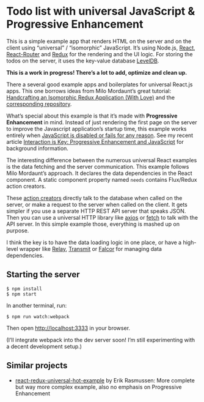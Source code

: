 # Todo list with universal JavaScript &amp; Progressive Enhancement

This is a simple example app that renders HTML on the server and on the client using “universal” / “isomorphic” JavaScript. It’s using Node.js, [React](https://facebook.github.io/react/), [React-Router](https://github.com/rackt/react-router) and [Redux](https://github.com/rackt/redux) for the rendering and the UI logic. For storing the todos on the server, it uses the key-value database [LevelDB](http://leveldb.org/).

**This is a work in progress! There’s a lot to add, optimize and clean up.**

There a several good example apps and boilerplates for universal React.js apps. This one borrows ideas from Milo Mordaunt’s great tutorial: [Handcrafting an Isomorphic Redux Application (With Love)](https://medium.com/front-end-developers/handcrafting-an-isomorphic-redux-application-with-love-40ada4468af4) and the [corresponding repository](https://github.com/bananaoomarang/isomorphic-redux).

What’s special about this example is that it’s made with **Progressive Enhancement** in mind. Instead of just rendering the first page on the server to improve the Javascript application’s startup time, this example works entirely when [JavaScript is disabled or fails for any reason](http://kryogenix.org/code/browser/everyonehasjs.html). See my recent article [Interaction is Key: Progressive Enhancement and JavaScript](http://molily.de/interaction-is-key/) for background information.

The interesting difference between the numerous universal React examples is the data fetching and the server communication. This example follows Milo Mordaunt’s approach. It declares the data dependencies in the React component. A static component property named `needs` contains Flux/Redux action creators.

These [action creators](https://github.com/molily/universal-progressive-todos/blob/master/src/actions/todosActions.js) directly talk to the database when called on the server, or make a request to the server when called on the client. It gets simpler if you use a separate HTTP REST API server that speaks JSON. Then you can use a universal HTTP library like [axios](https://github.com/mzabriskie/axios) or [fetch](https://github.com/matthew-andrews/isomorphic-fetch) to talk with the API server. In this simple example those, everything is mashed up on purpose.

I think the key is to have the data loading logic in one place, or have a high-level wrapper like [Relay](https://facebook.github.io/relay/), [Transmit](https://github.com/RickWong/react-transmit) or [Falcor](http://www.mattgreer.org/articles/server-side-react-and-falcor/) for managing data dependencies.

## Starting the server

```
$ npm install
$ npm start
```

In another terminal, run:

```
$ npm run watch:webpack
```

Then open [http://localhost:3333](http://localhost:3333) in your browser.

(I’ll integrate webpack into the dev server soon! I’m still experimenting with a decent development setup.)

## Similar projects

- [react-redux-universal-hot-example](https://github.com/erikras/react-redux-universal-hot-example) by Erik Rasmussen: More complete but way more complex example, also no emphasis on Progressive Enhancement

